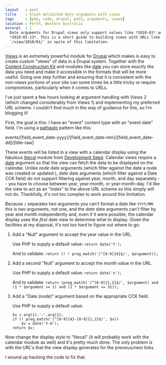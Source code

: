 ```yaml
---
layout   : post
title    : Slash delimited date arguments with views
tags     : [php, code, drupal, path, arguments, views]
location : Perth, Western Australia
excerpt  : |
  Date arguments for Drupal views only support values like *2010-01* and
  *2010-01-13*. This is a short guide to building views with URLs like
  `/view/2010/01/` in spite of this limitation.
---
```


[Views][views] is an extremely powerful module for [Drupal][drupal] which
makes is easy to create custom "views" of data in a Drupal system. Together
with the [Content Construction Kit][cck] and modules like [date][date] you can
store exactly the data you need and make it accessible in the formats that
will be more useful. Going one step further and ensuring that it is consistent
with the non-views portions of your site can some times be a little tricky or
require compromises, particularly when it comes to URLs.

I've just spent a few hours looking at argument handling with Views 2 (which
changed considerably from Views 1) and implementing my preferred URL scheme. I
couldn't find much in the way of guidance for this, so I'm blogging it!

First, the goal is this: I have an "event" content type with an "event date"
field. I'm using a [pathauto][pathauto] pattern like this:

events/[field_event_date-yyyy]/[field_event_date-mm]/[field_event_date-dd]/[title-raw]

These events will be listed in a view with a calendar display using the
fabulous [litecal][litecal] module from [Development Seed][ds]. Calendar views
require a [date][date] argument so that the view can fetch the data to be
displayed on the calendar. Unlike *node* date arguments (which filter against
the date a node was created or updated ), *date* date arguments (which filter
against a Date CCK field) do not support filtering against year, month, and
day separately -- you have to choose between year, year-month, or
year-month-day. I'd like the view to act as an "index" to the above URL scheme
so this simply will not do. Thankfully, it's not too complex to work around
this limitation.

Because `/` separates two arguments you can't format a date like `YYYY/MM`:
this is two arguments, not one, and the *date* date arguments can't filter
by year and month independently and, even if it were possible, the calendar 
display uses the *first* date view to determine what to display. Given the 
facilities at my disposal, it's not too hard to figure out where to go:

1. Add a "Null" argument to accept the year value in the URL.

   Use PHP to supply a default value: `return date('Y');`

   And to validate: `return (! ! preg_match('/^[0-9]{4}$/', $argument));`

2. Add a second "Null" argument to accept the month value in the URL.

   Use PHP to supply a default value: `return date('n');`

   And to validate: `return (preg_match('/^[0-9]{1,2}$/', $argument) and 
   (1 * $argument >= 1) and (1 * $argument <= 31));`

3. Add a "Date (node)" argument based on the appropriate CCK field.

   Use PHP to supply a default value:

       $v = arg(1).'-'.arg(2);
       if (! preg_match('/^[0-9]{4}-[0-9]{1,2}$/', $v))
           $v = date('Y-m');
       return $v;

Now change the display *style* to "litecal" (it will probably work with the
calendar module as well) and it's pretty much done. The only problem is with 
the URL's that the view display generates for the previous/next links.

I wound up hacking the code to fix that.

[cck]: http://drupal.org/project/cck
[date]: http://drupal.org/project/date
[drupal]: http://drupal.org/
[ds]: http://developmentseed.org/
[litecal]: http://github.com/developmentseed/litecal
[pathauto]: http://drupal.org/project/pathauto
[views]: http://drupal.org/project/views